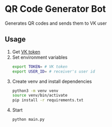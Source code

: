 # QR Code Generator Bot
Generates QR codes and sends them to VK user

## Usage
1. Get [VK token](https://vk.com/dev/bots_docs)
2. Set environment variables
    ```bash
    export TOKEN= # VK token
    export USER_ID= # receiver's user id
    ```
3. Create venv and install dependencies
    ```bash
    python3 -m venv venv
    source venv/bin/activate
    pip install -r requirements.txt
    ```
4. Start
    ```bash
    python main.py
    ```

